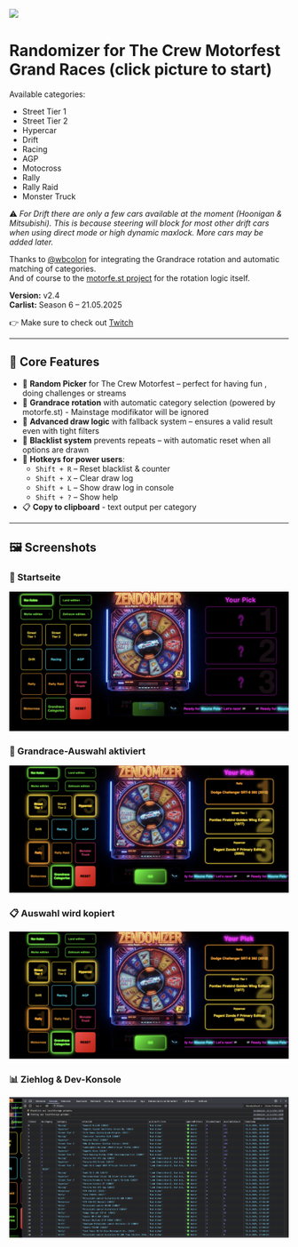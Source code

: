 [<img src="https://github.com/user-attachments/assets/f32ae56e-248a-4780-9c39-da9c1b17f73e">](https://shogun160.github.io/TCM-ZEN_DOMIZER/zendomizer.html)

# **Randomizer for The Crew Motorfest Grand Races** (click picture to start)

Available categories:
- Street Tier 1
- Street Tier 2
- Hypercar
- Drift
- Racing
- AGP
- Motocross
- Rally
- Rally Raid
- Monster Truck

⚠️ *For Drift there are only a few cars available at the moment (Hoonigan & Mitsubishi). This is because steering will block for most other drift cars when using direct mode or high dynamic maxlock. More cars may be added later.*

Thanks to [@wbcolon](https://github.com/wbcolon) for integrating the Grandrace rotation and automatic matching of categories.  
And of course to the [motorfe.st project](https://github.com/calamity-inc/motorfe.st/) for the rotation logic itself.

**Version:** v2.4  
**Carlist:** Season 6 – 21.05.2025

👉 Make sure to check out [Twitch](https://www.twitch.tv/xthepapapyr0)

---

## 🔧 Core Features

- 🎰 **Random Picker** for The Crew Motorfest – perfect for having fun , doing challenges or streams
- 🏁 **Grandrace rotation** with automatic category selection (powered by motorfe.st) - Mainstage modifikator will be ignored
- 🎯 **Advanced draw logic** with fallback system – ensures a valid result even with tight filters
- 🔁 **Blacklist system** prevents repeats – with automatic reset when all options are drawn
- 🧹 **Hotkeys for power users**:
  - `Shift + R` – Reset blacklist & counter  
  - `Shift + X` – Clear draw log  
  - `Shift + L` – Show draw log in console  
  - `Shift + ?` – Show help  
- 📋 **Copy to clipboard** - text output per category

---

## 🖼️ Screenshots

### 🏁 Startseite
![Zendomizer Startpage](assets/pic/Zendomizer_startpage.png)

### 🎯 Grandrace-Auswahl aktiviert
![Zendomizer Grandrace Selection](assets/pic/ZENdomizer_selection.png)

### 📋 Auswahl wird kopiert
![Zendomizer Clipboard Result](assets/pic/ZENdomizer_selection.png)

### 📊 Ziehlog & Dev-Konsole
![Zendomizer DevLog](assets/pic/ZENdomizer_DevCon_Log.png)
